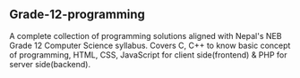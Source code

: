 ## Grade-12-programming

A complete collection of programming solutions aligned with Nepal's NEB Grade 12 Computer Science syllabus. 
Covers C, C++ to know basic concept of programming, HTML, CSS, JavaScript for client side(frontend) &amp; PHP for server side(backend).
